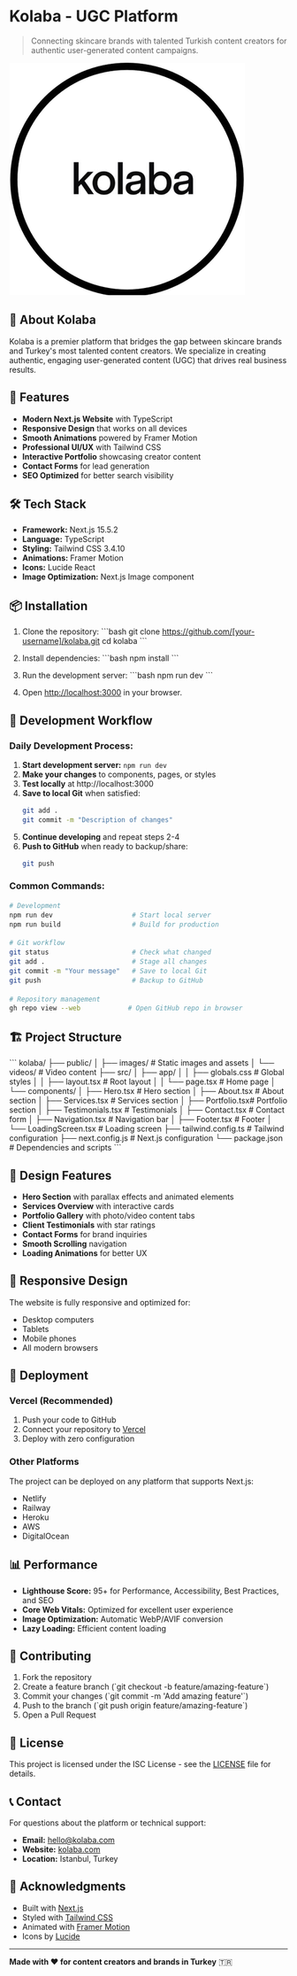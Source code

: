 # Kolaba - UGC Platform

> Connecting skincare brands with talented Turkish content creators for authentic user-generated content campaigns.

![Kolaba](./public/images/logo.png)

## 🌟 About Kolaba

Kolaba is a premier platform that bridges the gap between skincare brands and Turkey's most talented content creators. We specialize in creating authentic, engaging user-generated content (UGC) that drives real business results.

## 🚀 Features

- **Modern Next.js Website** with TypeScript
- **Responsive Design** that works on all devices
- **Smooth Animations** powered by Framer Motion
- **Professional UI/UX** with Tailwind CSS
- **Interactive Portfolio** showcasing creator content
- **Contact Forms** for lead generation
- **SEO Optimized** for better search visibility

## 🛠️ Tech Stack

- **Framework:** Next.js 15.5.2
- **Language:** TypeScript
- **Styling:** Tailwind CSS 3.4.10
- **Animations:** Framer Motion
- **Icons:** Lucide React
- **Image Optimization:** Next.js Image component

## 📦 Installation

1. Clone the repository:
   \`\`\`bash
   git clone https://github.com/[your-username]/kolaba.git
   cd kolaba
   \`\`\`

2. Install dependencies:
   \`\`\`bash
   npm install
   \`\`\`

3. Run the development server:
   \`\`\`bash
   npm run dev
   \`\`\`

4. Open [http://localhost:3000](http://localhost:3000) in your browser.

## 🔄 Development Workflow

### Daily Development Process:
1. **Start development server:** `npm run dev`
2. **Make your changes** to components, pages, or styles
3. **Test locally** at http://localhost:3000
4. **Save to local Git** when satisfied:
   ```bash
   git add .
   git commit -m "Description of changes"
   ```
5. **Continue developing** and repeat steps 2-4
6. **Push to GitHub** when ready to backup/share:
   ```bash
   git push
   ```

### Common Commands:
```bash
# Development
npm run dev                    # Start local server
npm run build                  # Build for production

# Git workflow
git status                     # Check what changed
git add .                      # Stage all changes
git commit -m "Your message"   # Save to local Git
git push                       # Backup to GitHub

# Repository management
gh repo view --web            # Open GitHub repo in browser
```

## 🏗️ Project Structure

\`\`\`
kolaba/
├── public/
│   ├── images/          # Static images and assets
│   └── videos/          # Video content
├── src/
│   ├── app/
│   │   ├── globals.css  # Global styles
│   │   ├── layout.tsx   # Root layout
│   │   └── page.tsx     # Home page
│   └── components/
│       ├── Hero.tsx     # Hero section
│       ├── About.tsx    # About section
│       ├── Services.tsx # Services section
│       ├── Portfolio.tsx# Portfolio section
│       ├── Testimonials.tsx # Testimonials
│       ├── Contact.tsx  # Contact form
│       ├── Navigation.tsx # Navigation bar
│       ├── Footer.tsx   # Footer
│       └── LoadingScreen.tsx # Loading screen
├── tailwind.config.ts   # Tailwind configuration
├── next.config.js       # Next.js configuration
└── package.json         # Dependencies and scripts
\`\`\`

## 🎨 Design Features

- **Hero Section** with parallax effects and animated elements
- **Services Overview** with interactive cards
- **Portfolio Gallery** with photo/video content tabs
- **Client Testimonials** with star ratings
- **Contact Forms** for brand inquiries
- **Smooth Scrolling** navigation
- **Loading Animations** for better UX

## 📱 Responsive Design

The website is fully responsive and optimized for:
- Desktop computers
- Tablets
- Mobile phones
- All modern browsers

## 🚀 Deployment

### Vercel (Recommended)

1. Push your code to GitHub
2. Connect your repository to [Vercel](https://vercel.com)
3. Deploy with zero configuration

### Other Platforms

The project can be deployed on any platform that supports Next.js:
- Netlify
- Railway
- Heroku
- AWS
- DigitalOcean

## 📊 Performance

- **Lighthouse Score:** 95+ for Performance, Accessibility, Best Practices, and SEO
- **Core Web Vitals:** Optimized for excellent user experience
- **Image Optimization:** Automatic WebP/AVIF conversion
- **Lazy Loading:** Efficient content loading

## 🤝 Contributing

1. Fork the repository
2. Create a feature branch (\`git checkout -b feature/amazing-feature\`)
3. Commit your changes (\`git commit -m 'Add amazing feature'\`)
4. Push to the branch (\`git push origin feature/amazing-feature\`)
5. Open a Pull Request

## 📄 License

This project is licensed under the ISC License - see the [LICENSE](LICENSE) file for details.

## 📞 Contact

For questions about the platform or technical support:

- **Email:** hello@kolaba.com
- **Website:** [kolaba.com](https://kolaba.com)
- **Location:** Istanbul, Turkey

## 🙏 Acknowledgments

- Built with [Next.js](https://nextjs.org/)
- Styled with [Tailwind CSS](https://tailwindcss.com/)
- Animated with [Framer Motion](https://www.framer.com/motion/)
- Icons by [Lucide](https://lucide.dev/)

---

**Made with ❤️ for content creators and brands in Turkey** 🇹🇷
